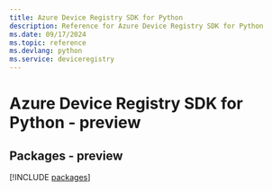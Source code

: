 ```yaml
---
title: Azure Device Registry SDK for Python
description: Reference for Azure Device Registry SDK for Python
ms.date: 09/17/2024
ms.topic: reference
ms.devlang: python
ms.service: deviceregistry
---
```

# Azure Device Registry SDK for Python - preview
## Packages - preview
[!INCLUDE [packages](device-registry-index.md)]